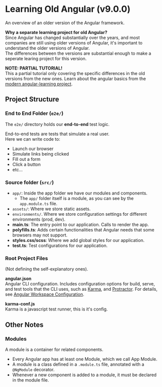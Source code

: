 # Learning Old Angular (v9.0.0)

An overview of an older version of the Angular framework.

**Why a separate learning project for old Angular?**\
Since Angular has changed substantially over the years, and most companies are still using older versions of Angular, it's important to understand the older versions of Angular.\
The differences between the versions are substantial enough to make a seperate learing project for this version.

**NOTE: PARTIAL TUTORIAL!**\
This a partial tutorial only covering the specific differences in the old versions from the new ones. Learn about the angular basics from the [modern angular-learning project](https://github.com/NaspoDev/Learning-Projects-VsCode/tree/main/WebDev_Learning/Angular_Learning/angular-learning).

## Project Structure

### End to End Folder (`e2e/`)

The `e2e/` directory holds our **end-to-end** test logic.

End-to-end tests are tests that simulate a real user.\
Here we can write code to:

- Launch our browser
- Simulate links being clicked
- Fill out a form
- Click a button
- etc...

### Source folder (`src/`)

- `app/`: Inside the app folder we have our modules and components.
  - The `app/` folder itself is a module, as you can see by the `app.module.ts` file.
- `assets/`: Where we store static assets.
- `environments/`. Where we store configuration settings for different environments (prod, dev).
- **main.ts**: The entry point to our application. Calls to render the app.
- **polyfills.ts**: Adds certain functionalities that Angular needs that some browsers may not support.
- **styles.css/scss**: Where we add global styles for our application.
- **test.ts**: Test configurations for our application.

### Root Project Files

(Not defining the self-explanatory ones).

**angular.json**\
Angular CLI configuration. Includes configuration options for build, serve, and test tools that the CLI uses, such as [Karma](https://karma-runner.github.io/latest/index.html), and [Protractor](https://www.protractortest.org/#/). For details, see [Angular Workspace Configuration](https://angular.io/guide/workspace-config).

**karma-conf.js**\
Karma is a javascript test runner, this is it's config.

## Other Notes

### Modules

A module is a container for related components.

- Every Angular app has at least one Module, which we call App Module.
- A module is a class defined in a `.module.ts` file, annotated with a `@NgModule` decorator.
- Whenever a new component is added to a module, it must be declared in the module file.
